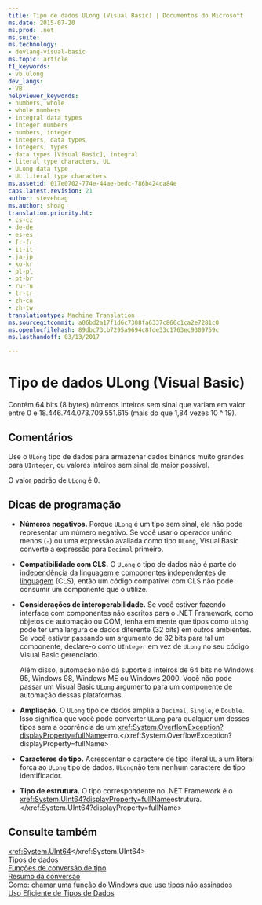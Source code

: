 ```yaml
---
title: Tipo de dados ULong (Visual Basic) | Documentos do Microsoft
ms.date: 2015-07-20
ms.prod: .net
ms.suite: 
ms.technology:
- devlang-visual-basic
ms.topic: article
f1_keywords:
- vb.ulong
dev_langs:
- VB
helpviewer_keywords:
- numbers, whole
- whole numbers
- integral data types
- integer numbers
- numbers, integer
- integers, data types
- integers, types
- data types [Visual Basic], integral
- literal type characters, UL
- ULong data type
- UL literal type characters
ms.assetid: 017e0702-774e-44ae-bedc-786b424ca84e
caps.latest.revision: 21
author: stevehoag
ms.author: shoag
translation.priority.ht:
- cs-cz
- de-de
- es-es
- fr-fr
- it-it
- ja-jp
- ko-kr
- pl-pl
- pt-br
- ru-ru
- tr-tr
- zh-cn
- zh-tw
translationtype: Machine Translation
ms.sourcegitcommit: a06bd2a17f1d6c7308fa6337c866c1ca2e7281c0
ms.openlocfilehash: 89dbc73cb7295a9694c8fde33c1763ec9309759c
ms.lasthandoff: 03/13/2017

---
```

# <a name="ulong-data-type-visual-basic"></a>Tipo de dados ULong (Visual Basic)
Contém 64 bits (8 bytes) números inteiros sem sinal que variam em valor entre 0 e 18.446.744.073.709.551.615 (mais do que 1,84 vezes 10 ^ 19).  
  
## <a name="remarks"></a>Comentários  
 Use o `ULong` tipo de dados para armazenar dados binários muito grandes para `UInteger`, ou valores inteiros sem sinal de maior possível.  
  
 O valor padrão de `ULong` é 0.  
  
## <a name="programming-tips"></a>Dicas de programação  
  
-   **Números negativos.** Porque `ULong` é um tipo sem sinal, ele não pode representar um número negativo. Se você usar o operador unário menos (`-`) ou uma expressão avaliada como tipo `ULong`, Visual Basic converte a expressão para `Decimal` primeiro.  
  
-   **Compatibilidade com CLS.** O `ULong` o tipo de dados não é parte do [independência da linguagem e componentes independentes de linguagem](https://msdn.microsoft.com/library/12a7a7h3) (CLS), então um código compatível com CLS não pode consumir um componente que o utilize.  
  
-   **Considerações de interoperabilidade.** Se você estiver fazendo interface com componentes não escritos para o .NET Framework, como objetos de automação ou COM, tenha em mente que tipos como `ulong` pode ter uma largura de dados diferente (32 bits) em outros ambientes. Se você estiver passando um argumento de 32 bits para tal um componente, declare-o como `UInteger` em vez de `ULong` no seu código Visual Basic gerenciado.  
  
     Além disso, automação não dá suporte a inteiros de 64 bits no Windows 95, Windows 98, Windows ME ou Windows 2000. Você não pode passar um Visual Basic `ULong` argumento para um componente de automação dessas plataformas.  
  
-   **Ampliação.** O `ULong` tipo de dados amplia a `Decimal`, `Single`, e `Double`. Isso significa que você pode converter `ULong` para qualquer um desses tipos sem a ocorrência de um <xref:System.OverflowException?displayProperty=fullName>erro.</xref:System.OverflowException?displayProperty=fullName>  
  
-   **Caracteres de tipo.** Acrescentar o caractere de tipo literal `UL` a um literal força ao `ULong` tipo de dados. `ULong`não tem nenhum caractere de tipo identificador.  
  
-   **Tipo de estrutura.** O tipo correspondente no .NET Framework é o <xref:System.UInt64?displayProperty=fullName>estrutura.</xref:System.UInt64?displayProperty=fullName>  
  
## <a name="see-also"></a>Consulte também  
 <xref:System.UInt64></xref:System.UInt64>   
 [Tipos de dados](../../../visual-basic/language-reference/data-types/data-type-summary.md)   
 [Funções de conversão de tipo](../../../visual-basic/language-reference/functions/type-conversion-functions.md)   
 [Resumo da conversão](../../../visual-basic/language-reference/keywords/conversion-summary.md)   
 [Como: chamar uma função do Windows que use tipos não assinados](../../../visual-basic/programming-guide/com-interop/how-to-call-a-windows-function-that-takes-unsigned-types.md)   
 [Uso Eficiente de Tipos de Dados](../../../visual-basic/programming-guide/language-features/data-types/efficient-use-of-data-types.md)
